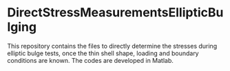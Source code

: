 # DirectStressMeasurementsEllipticBulging
This repository contains the files to directly determine the stresses during elliptic bulge tests, once the thin shell shape, loading and boundary conditions are known. The codes are developed in Matlab.
